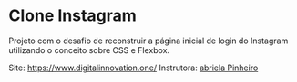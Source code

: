 # Clone Instagram

Projeto com o desafio de reconstruir a página inicial de login do Instagram utilizando o conceito sobre CSS e Flexbox.

Site: https://www.digitalinnovation.one/
Instrutora: [abriela Pinheiro](https://github.com/SpruceGabriela)
